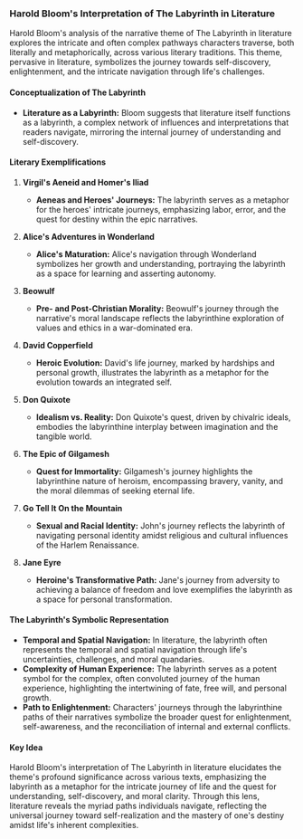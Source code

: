 ### Harold Bloom's Interpretation of The Labyrinth in Literature

Harold Bloom's analysis of the narrative theme of The Labyrinth in literature explores the intricate and often complex pathways characters traverse, both literally and metaphorically, across various literary traditions. This theme, pervasive in literature, symbolizes the journey towards self-discovery, enlightenment, and the intricate navigation through life's challenges.

#### **Conceptualization of The Labyrinth**
- **Literature as a Labyrinth:** Bloom suggests that literature itself functions as a labyrinth, a complex network of influences and interpretations that readers navigate, mirroring the internal journey of understanding and self-discovery.

#### **Literary Exemplifications**

1. **Virgil's Aeneid and Homer's Iliad**
   - **Aeneas and Heroes' Journeys:** The labyrinth serves as a metaphor for the heroes' intricate journeys, emphasizing labor, error, and the quest for destiny within the epic narratives.

2. **Alice's Adventures in Wonderland**
   - **Alice's Maturation:** Alice's navigation through Wonderland symbolizes her growth and understanding, portraying the labyrinth as a space for learning and asserting autonomy.

3. **Beowulf**
   - **Pre- and Post-Christian Morality:** Beowulf's journey through the narrative's moral landscape reflects the labyrinthine exploration of values and ethics in a war-dominated era.

4. **David Copperfield**
   - **Heroic Evolution:** David's life journey, marked by hardships and personal growth, illustrates the labyrinth as a metaphor for the evolution towards an integrated self.

5. **Don Quixote**
   - **Idealism vs. Reality:** Don Quixote's quest, driven by chivalric ideals, embodies the labyrinthine interplay between imagination and the tangible world.

6. **The Epic of Gilgamesh**
   - **Quest for Immortality:** Gilgamesh's journey highlights the labyrinthine nature of heroism, encompassing bravery, vanity, and the moral dilemmas of seeking eternal life.

7. **Go Tell It On the Mountain**
   - **Sexual and Racial Identity:** John's journey reflects the labyrinth of navigating personal identity amidst religious and cultural influences of the Harlem Renaissance.

8. **Jane Eyre**
   - **Heroine's Transformative Path:** Jane's journey from adversity to achieving a balance of freedom and love exemplifies the labyrinth as a space for personal transformation.

#### **The Labyrinth's Symbolic Representation**

- **Temporal and Spatial Navigation:** In literature, the labyrinth often represents the temporal and spatial navigation through life's uncertainties, challenges, and moral quandaries.
- **Complexity of Human Experience:** The labyrinth serves as a potent symbol for the complex, often convoluted journey of the human experience, highlighting the intertwining of fate, free will, and personal growth.
- **Path to Enlightenment:** Characters' journeys through the labyrinthine paths of their narratives symbolize the broader quest for enlightenment, self-awareness, and the reconciliation of internal and external conflicts.

#### **Key Idea**
Harold Bloom's interpretation of The Labyrinth in literature elucidates the theme's profound significance across various texts, emphasizing the labyrinth as a metaphor for the intricate journey of life and the quest for understanding, self-discovery, and moral clarity. Through this lens, literature reveals the myriad paths individuals navigate, reflecting the universal journey toward self-realization and the mastery of one's destiny amidst life's inherent complexities.